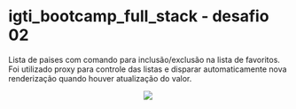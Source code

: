 # igti_bootcamp_full_stack - desafio 02

Lista de paises com comando para inclusão/exclusão na lista de favoritos.
Foi utilizado proxy para controle das listas e disparar automaticamente nova renderização quando houver atualização do valor.

<p align="center">
  <img src="./preview.gif">
</p>
